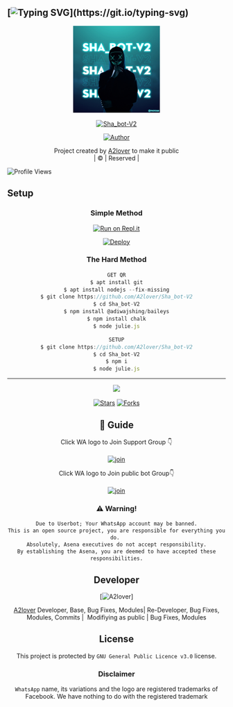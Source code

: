 ## [![Typing SVG](https://readme-typing-svg.herokuapp.com?font=Lemon+milk&color=F5000&lines=Welcome+to+Sha_bot-V2+WA+Bot...;Created+by+husni+and+nijin...;This+is+a+Bgm+stickerbot...;With+more+features...)](https://git.io/typing-svg)

<div align="center">
  <img border-radius: 15px src="IMG-20211125-WA0007.jpg" width="200" height="200"/>
  <p align="center">
<a href="#"><img title="Sha_bot-V2" src="https://img.shields.io/badge/Sha_bot-V2-green?colorA=%23ff0000&colorB=%23017e40&style=for-the-badge"></a>
</p>
  <p align="center">
<a href="https://github.com/A2lover"><img title="Author" src="https://img.shields.io/badge/Author-Husnijin-/Sha_bot-V2?color=blue&style=for-the-badge&logo=whatsapp"></a>
</p>
</div>
<p align="center">
Project created by <a href="https://github.com/A2lover">A2lover</a> to make it public
    <br>
       | © |
        Reserved |
    <br> 
</p>

![Profile Views](https://hits.seeyoufarm.com/api/count/incr/badge.svg?url=https://github.com/A2lover/Sha_bot-V2&title=maalutty%20Views)

## Setup
<div align="center">

  ### Simple Method
 
[![Run on Repl.it](https://repl.it/badge/github/quiec/whatsAlfa)](https://replit.com/@Husniser/MAALUTTY-QR)
  

[![Deploy](https://www.herokucdn.com/deploy/button.svg)](https://heroku.com/deploy?template=https://github.com/A2lover/Sha_bot-V2) 
 
### The Hard Method
```js
GET QR
$ apt install git
$ apt install nodejs --fix-missing
$ git clone https://github.com/A2lover/Sha_bot-V2
$ cd Sha_bot-V2
$ npm install @adiwajshing/baileys
$ npm install chalk
$ node julie.js
```
      
```js
SETUP
$ git clone https://github.com/A2lover/Sha_bot-V2
$ cd Sha_bot-V2
$ npm i
$ node julie.js
```

----

  <p align="center">
  <a href="httsp://github.com/A2lover/Sha_bot-V2">
    
<a href="https://github.com/farhan-dqz/followers">
<img src="https://img.shields.io/github/repo-size/farhan-dqz/Julie-Mwol?color=green&label=Repo%20total%20size&style=plastic">
<p align="center">
<a href="https://github.com/A2lover/followers"
<img title="Followers" src="https://img.shields.io/github/followers/A2lover?color=blue&style=flat-square"></a>
<a href="https://github.com/A2lover/Sha_bot-V2/stargazers/"><img title="Stars" src="https://img.shields.io/github/stars/A2lover/Sha_bot-V2?color=blue&style=flat-trangle"></a>
<a href="https://github.com/A2lover/Sha_bot-V2/network/members"><img title="Forks" src="https://img.shields.io/github/forks/A2lover/Sha_bot-V2?color=blue&style=flat-trangle"></a>
</p>

## 📢 Guide
Click WA logo to Join Support Group 👇
    <br>
<br>
  [![join](https://github.com/Alien-alfa/PublicBot/blob/main/wlogo.svg.png)](https://chat.whatsapp.com/FO3JyZPm1ma3vHyEQjaToY)
  <div align="center">


Click WA logo to Join public bot Group👇
    <br>
<br>
  [![join](https://github.com/Alien-alfa/PublicBot/blob/main/wlogo.svg.png)](https:///J4DrqlOQYr05LnEfYCoovI)
  <div align="center">

  </div>






### ⚠️ Warning! 
```
Due to Userbot; Your WhatsApp account may be banned.
This is an open source project, you are responsible for everything you do. 
Absolutely, Asena executives do not accept responsibility.
By establishing the Asena, you are deemed to have accepted these responsibilities.
```

## Developer
  <div align="center">
    
[![A2lover](https://github.com/A2lover.png?size=100)]

 [A2lover](https://github.com/A2lover)
Developer, Base, Bug Fixes, Modules| Re-Developer, Bug Fixes, Modules, Commits |  Modifiying  as   public | Bug Fixes, Modules 
  </div>
    


## License
This project is protected by `GNU General Public Licence v3.0` license.

### Disclaimer
`WhatsApp` name, its variations and the logo are registered trademarks of Facebook. We have nothing to do with the registered trademark

